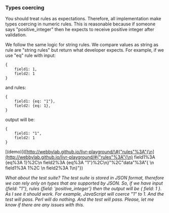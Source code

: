 ### Types coercing

You should treat rules as expectations.  Therefore, all implementation make types coercing in numeric rules. This is reasonable because if someone says "positive\_integer" then he expects to receive positive integer after validation.

We follow the same logic for string rules.  We compare values as string as rule are "string rules" but return what developer expects.  For example, if we use "eq" rule with input:

```text
{
    field1: 1,
    field2: 1
}
```

and rules:

```text
{
    field1: {eq: "1"},
    field2: {eq: 1},
}
```

output will be:

```text
{
    field1: "1",
    field2: 1
}
```

\[\(demo\)\]\([http://webbylab.github.io/livr-playground/\#{"rules"%3A"{\n](http://webbylab.github.io/livr-playground/#{"rules"%3A"{\n)   field1%3A {eq%3A 1}%2C\n   field2%3A {eq%3A \"1\"}%2C\n}"%2C"data"%3A"{ \n    field1%3A 1%2C \n    field2%3A 1\n}"}\)

_What about the test suite? The test suite is stored in JSON format, therefore we can rely only on types that are supported by JSON. So, if we have input {field: "1"}, rules {field: 'positive\_integer'} then the output will be { field: 1 }. As I see it should work. For example, JavaScript will coerce "1" to 1. And the test will pass. Perl will do nothing. And the test will pass. Please, let me know if there are any issues with this._

